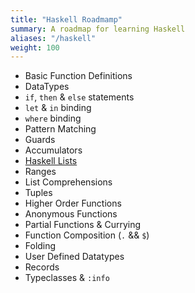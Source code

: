 ```yaml
---
title: "Haskell Roadmamp"
summary: A roadmap for learning Haskell
aliases: "/haskell"
weight: 100
---
```


- Basic Function Definitions
- DataTypes
- `if`, `then` & `else` statements
- `let` & `in` binding
- `where` binding
- Pattern Matching
- Guards
- Accumulators
- [Haskell Lists](https://downloads.haskell.org/ghc/latest/docs/libraries/base-4.17.0.0/Data-List.html)
- Ranges
- List Comprehensions
- Tuples
- Higher Order Functions
- Anonymous Functions
- Partial Functions & Currying
- Function Composition (`.` && `$`)
- Folding
- User Defined Datatypes
- Records
- Typeclasses & `:info`
